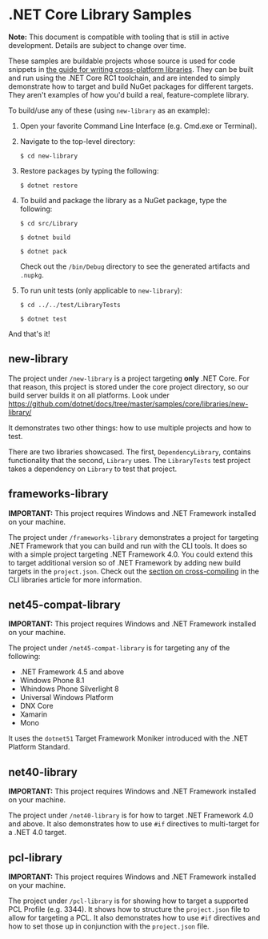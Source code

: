 # .NET Core Library Samples

**Note:** This document is  compatible with tooling that is still in active development.  Details are subject to change over time.

These samples are buildable projects whose source is used for code snippets in [the guide for writing cross-platform libraries](../../../docs/core/tutorials/libraries.md).  They can be built and run using the .NET Core RC1 toolchain, and are intended to simply demonstrate how to target and build NuGet packages for different targets.  They aren't examples of how you'd build a real, feature-complete library.

To build/use any of these (using `new-library` as an example):

1. Open your favorite Command Line Interface (e.g. Cmd.exe or Terminal).

2. Navigate to the top-level directory:

	`$ cd new-library`

3. Restore packages by typing the following:

	`$ dotnet restore`
		
4. To build and package the library as a NuGet package, type the following:

	`$ cd src/Library`
	
	`$ dotnet build`
	
	`$ dotnet pack`
	
	Check out the `/bin/Debug` directory to see the generated artifacts and `.nupkg`.

5. To run unit tests (only applicable to `new-library`):

	`$ cd ../../test/LibraryTests`
	
	`$ dotnet test`

And that's it!

## new-library

The project under `/new-library` is a project targeting **only** .NET Core. For that reason,
this project is stored under the core project directory, so our build server builds it on
all platforms. Look under https://github.com/dotnet/docs/tree/master/samples/core/libraries/new-library/

It demonstrates two other things: how to use multiple projects and how to test.

There are two libraries showcased.  The first, `DependencyLibrary`, contains functionality that the second, `Library` uses.  The `LibraryTests` test project takes a dependency on `Library` to test that project.

## frameworks-library

**IMPORTANT:** This project requires Windows and .NET Framework installed on your machine.

The project under `/frameworks-library` demonstrates a project for targeting .NET Framework that you can build and run with the CLI tools.  It does so with a simple project targeting .NET Framework 4.0.  You could extend this to target additional version so of .NET Framework by adding new build targets in the `project.json`.  Check out the [section on cross-compiling](../../../docs/core/tutorials/libraries.md#how-to-multitarget) in the CLI libraries article for more information.

## net45-compat-library

**IMPORTANT:** This project requires Windows and .NET Framework installed on your machine.

The project under `/net45-compat-library` is for targeting any of the following:

* .NET Framework 4.5 and above
* Windows Phone 8.1
* Whindows Phone Silverlight 8
* Universal Windows Platform
* DNX Core
* Xamarin
* Mono

It uses the `dotnet51` Target Framework Moniker introduced with the .NET Platform Standard.

## net40-library

**IMPORTANT:** This project requires Windows and .NET Framework installed on your machine.

The project under `/net40-library` is for how to target .NET Framework 4.0 and above.  It also demonstrates how to use `#if` directives to multi-target for a .NET 4.0 target.

## pcl-library

**IMPORTANT:** This project requires Windows and .NET Framework installed on your machine.

The project under `/pcl-library` is for showing how to target a supported PCL Profile (e.g. 3344).  It shows how to structure the `project.json` file to allow for targeting a PCL.  It also demonstrates how to use `#if` directives and how to set those up in conjunction with the `project.json` file.
